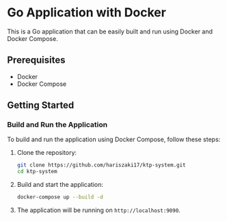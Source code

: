 # Go Application with Docker

This is a Go application that can be easily built and run using Docker and Docker Compose.

## Prerequisites

- Docker
- Docker Compose

## Getting Started

### Build and Run the Application

To build and run the application using Docker Compose, follow these steps:

1. Clone the repository:

    ```sh
    git clone https://github.com/hariszaki17/ktp-system.git
    cd ktp-system
    ```

2. Build and start the application:

    ```sh
    docker-compose up --build -d
    ```

3. The application will be running on `http://localhost:9090`.
